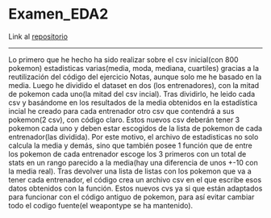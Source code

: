 # Examen_EDA2

Link al [repositorio](https://github.com/Xavitheforce/Examen_EDA2)
***

Lo primero que he hecho ha sido realizar sobre el csv inicial(con 800 pokemon) estadisticas varias(media, moda, mediana, cuartiles) gracias a la reutilización del código del ejercicio Notas, aunque solo me he basado en la media. Luego he dividido el dataset en dos (los entrenadores), con la mitad de pokemon cada uno(la mitad del csv incial). Tras dividirlo, he leido cada csv y basándome en los resultados de la media obtenidos en la estadística incial he creado para cada entrenador otro csv que contendrá a sus pokemon(2 csv), con código claro. Estos nuevos csv deberán tener 3 pokemon cada uno y deben estar escogidos de la lista de pokemon de cada entrenador(las dividida). Por este motivo, el archivo de estadisticas no solo calcula la media y demás, sino que también posee 1 función que de entre los pokemon de cada entrenador escoge los 3 primeros con un total de stats en un rango parecido a la media(hay una diferencia de unos +-10 con la media real). Tras devolver una lista de listas con los pokemon que va a tener cada entrenador, el código crea un archivo csv en el que escribe esos datos obtenidos con la función. Estos nuevos cvs ya si que están adaptados para funcionar con el código antiguo de pokemon, para así evitar cambiar todo el codigo fuente(el weapontype se ha mantenido).
